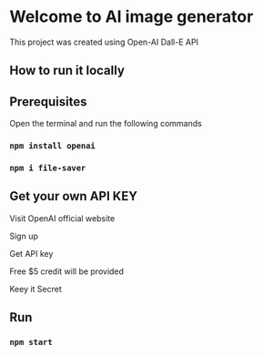 # Welcome to AI image generator

This project was created using Open-AI Dall-E API

## How to run it locally
## Prerequisites
Open the terminal and run the following commands

### `npm install openai`
### `npm i file-saver`

## Get your own API KEY
Visit OpenAI official website

Sign up

Get API key

Free $5 credit will be provided

Keey it Secret

## Run
### `npm start`


